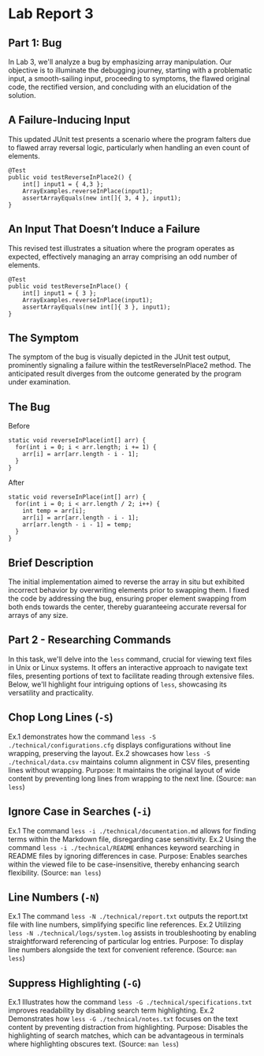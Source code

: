 # Lab Report 3
## Part 1: Bug
In Lab 3, we'll analyze a bug by emphasizing array manipulation. Our objective is to illuminate the debugging journey, starting with a problematic input, a smooth-sailing input, proceeding to symptoms, the flawed original code, the rectified version, and concluding with an elucidation of the solution.
## A Failure-Inducing Input
This updated JUnit test presents a scenario where the program falters due to flawed array reversal logic, particularly when handling an even count of elements.
```
@Test
public void testReverseInPlace2() {
    int[] input1 = { 4,3 };
    ArrayExamples.reverseInPlace(input1);
    assertArrayEquals(new int[]{ 3, 4 }, input1);
}
```
## An Input That Doesn’t Induce a Failure
This revised test illustrates a situation where the program operates as expected, effectively managing an array comprising an odd number of elements.
```
@Test 
public void testReverseInPlace() {
    int[] input1 = { 3 };
    ArrayExamples.reverseInPlace(input1);
    assertArrayEquals(new int[]{ 3 }, input1);
}
```
## The Symptom
[](https://github.com/jjvsqz/cse15l-lab-reports/blob/main/Screenshot%202024-05-08%20204551.png)
The symptom of the bug is visually depicted in the JUnit test output, prominently signaling a failure within the testReverseInPlace2 method. The anticipated result diverges from the outcome generated by the program under examination.

## The Bug
Before
```
static void reverseInPlace(int[] arr) {
  for(int i = 0; i < arr.length; i += 1) {
    arr[i] = arr[arr.length - i - 1];
  }
}
```
After
```
static void reverseInPlace(int[] arr) {
  for(int i = 0; i < arr.length / 2; i++) {
    int temp = arr[i];
    arr[i] = arr[arr.length - i - 1];
    arr[arr.length - i - 1] = temp;
  }
}
```
## Brief Description
The initial implementation aimed to reverse the array in situ but exhibited incorrect behavior by overwriting elements prior to swapping them. I fixed the code by addressing the bug, ensuring proper element swapping from both ends towards the center, thereby guaranteeing accurate reversal for arrays of any size.

## Part 2 - Researching Commands
In this task, we'll delve into the ```less``` command, crucial for viewing text files in Unix or Linux systems. It offers an interactive approach to navigate text files, presenting portions of text to facilitate reading through extensive files. Below, we'll highlight four intriguing options of ```less```, showcasing its versatility and practicality.

## Chop Long Lines (```-S```)
Ex.1 demonstrates how the command ```less -S ./technical/configurations.cfg``` displays configurations without line wrapping, preserving the layout.
Ex.2 showcases how ```less -S ./technical/data.csv``` maintains column alignment in CSV files, presenting lines without wrapping.
Purpose: It maintains the original layout of wide content by preventing long lines from wrapping to the next line.
(Source: ```man less```)

## Ignore Case in Searches (```-i```)
Ex.1 The command ```less -i ./technical/documentation.md``` allows for finding terms within the Markdown file, disregarding case sensitivity.
Ex.2 Using the command ```less -i ./technical/README``` enhances keyword searching in README files by ignoring differences in case.
Purpose: Enables searches within the viewed file to be case-insensitive, thereby enhancing search flexibility.
(Source: ```man less```)

## Line Numbers (```-N```)
Ex.1 The command ```less -N ./technical/report.txt``` outputs the report.txt file with line numbers, simplifying specific line references.
Ex.2 Utilizing ```less -N ./technical/logs/system.log``` assists in troubleshooting by enabling straightforward referencing of particular log entries.
Purpose: To display line numbers alongside the text for convenient reference.
(Source: ```man less```)

## Suppress Highlighting (```-G```)
Ex.1 Illustrates how the command ```less -G ./technical/specifications.txt``` improves readability by disabling search term highlighting.
Ex.2 Demonstrates how ```less -G ./technical/notes.txt``` focuses on the text content by preventing distraction from highlighting.
Purpose: Disables the highlighting of search matches, which can be advantageous in terminals where highlighting obscures text.
(Source: ```man less```)
